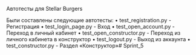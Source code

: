 Автотесты для Stellar Burgers

Были составлены следующие автотесты:
•	test_registration.py - Регистрация
•	test_login_page.py - Вход
•	test_open_account.py - Переход в личный кабинет
•	test_open_constructor.py - Переход из личного кабинета в конструктор
•	test_logout.py - Выход из аккаунта
•	test_constructor.py - Раздел «Конструктор»# Sprint_5
